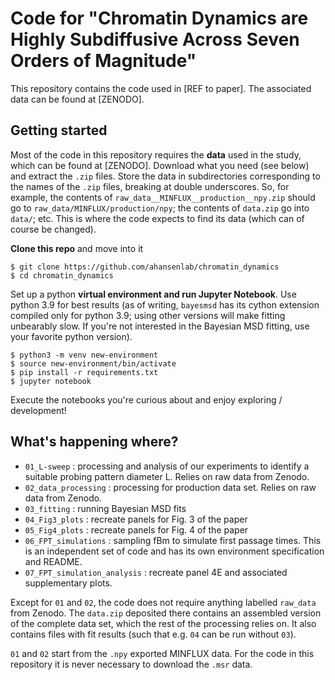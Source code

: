 # Code for "Chromatin Dynamics are Highly Subdiffusive Across Seven Orders of Magnitude"

This repository contains the code used in [REF to paper]. The associated data can be found at [ZENODO].

Getting started
---------------
Most of the code in this repository requires the __data__ used in the study,
which can be found at [ZENODO]. Download what you need (see below) and extract
the `.zip` files.  Store the data in subdirectories corresponding to the names
of the `.zip` files, breaking at double underscores. So, for example, the
contents of `raw_data__MINFLUX__production__npy.zip` should go to
`raw_data/MINFLUX/production/npy`; the contents of `data.zip` go into `data/`;
etc. This is where the code expects to find its data (which can of course be
changed).

__Clone this repo__ and move into it
```
$ git clone https://github.com/ahansenlab/chromatin_dynamics
$ cd chromatin_dynamics
```

Set up a python __virtual environment and run Jupyter Notebook__. Use python
3.9 for best results (as of writing, `bayesmsd` has its cython extension
compiled only for python 3.9; using other versions will make fitting unbearably
slow. If you're not interested in the Bayesian MSD fitting, use your favorite
python version).
```
$ python3 -m venv new-environment
$ source new-environment/bin/activate
$ pip install -r requirements.txt
$ jupyter notebook
```

Execute the notebooks you're curious about and enjoy exploring / development!

What's happening where?
-----------------------
- `01_L-sweep` : processing and analysis of our experiments to identify a suitable probing pattern diameter L. Relies on raw data from Zenodo.
- `02_data_processing` : processing for production data set. Relies on raw data from Zenodo.
- `03_fitting` : running Bayesian MSD fits
- `04_Fig3_plots` : recreate panels for Fig. 3 of the paper
- `05_Fig4_plots` : recreate panels for Fig. 4 of the paper
- `06_FPT_simulations` : sampling fBm to simulate first passage times. This is an independent set of code and has its own environment specification and README.
- `07_FPT_simulation_analysis` : recreate panel 4E and associated supplementary plots.

Except for `01` and `02`, the code does not require anything labelled `raw_data` from Zenodo. The `data.zip` deposited there contains an assembled version of the complete data set, which the rest of the processing relies on. It also contains files with fit results (such that e.g. `04` can be run without `03`).

`01` and `02` start from the `.npy` exported MINFLUX data. For the code in this repository it is never necessary to download the `.msr` data.
